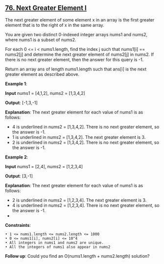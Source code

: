 <h2><a href="https://leetcode.com/problems/next-greater-element-i/description/">76. Next Greater Element I</a></h2>

The next greater element of some element x in an array is the first greater element that is to the right of x in the same array.

You are given two distinct 0-indexed integer arrays nums1 and nums2, where nums1 is a subset of nums2.

For each 0 <= i < nums1.length, find the index j such that nums1[i] == nums2[j] and determine the next greater element of nums2[j] in nums2. If there is no next greater element, then the answer for this query is -1.

Return an array ans of length nums1.length such that ans[i] is the next greater element as described above.

**Example 1**:

**Input** nums1 = [4,1,2], nums2 = [1,3,4,2]

**Output**: [-1,3,-1]

**Explanation**: The next greater element for each value of nums1 is as follows: </br>
- 4 is underlined in nums2 = [1,3,4,2]. There is no next greater element, so the answer is -1. </br>
- 1 is underlined in nums2 = [1,3,4,2]. The next greater element is 3. </br>
- 2 is underlined in nums2 = [1,3,4,2]. There is no next greater element, so the answer is -1. </br>

**Example 2**:

**Input** nums1 = [2,4], nums2 = [1,2,3,4]

**Output**: [3,-1]

**Explanation**: The next greater element for each value of nums1 is as follows: </br>
- 2 is underlined in nums2 = [1,2,3,4]. The next greater element is 3. </br>
- 4 is underlined in nums2 = [1,2,3,4]. There is no next greater element, so the answer is -1. </br>
- 

**Constraints**:

    • 1 <= nums1.length <= nums2.length <= 1000
    • 0 <= nums1[i], nums2[i] <= 10^4
    • All integers in nums1 and nums2 are unique.
    • All the integers of nums1 also appear in nums2

**Follow up**: Could you find an O(nums1.length + nums2.length) solution?